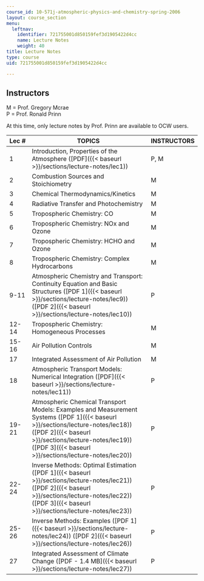 ```yaml
---
course_id: 10-571j-atmospheric-physics-and-chemistry-spring-2006
layout: course_section
menu:
  leftnav:
    identifier: 721755001d850159fef3d1905422d4cc
    name: Lecture Notes
    weight: 40
title: Lecture Notes
type: course
uid: 721755001d850159fef3d1905422d4cc

---
```


Instructors
-----------

M = Prof. Gregory Mcrae  
P = Prof. Ronald Prinn

At this time, only lecture notes by Prof. Prinn are available to OCW users.

| Lec # | TOPICS | INSTRUCTORS |
| --- | --- | --- |
| 1 | Introduction, Properties of the Atmosphere ([PDF]({{< baseurl >}}/sections/lecture-notes/lec1)) | P, M |
| 2 | Combustion Sources and Stoichiometry | M |
| 3 | Chemical Thermodynamics/Kinetics | M |
| 4 | Radiative Transfer and Photochemistry | M |
| 5 | Tropospheric Chemistry: CO | M |
| 6 | Tropospheric Chemistry: NOx and Ozone | M |
| 7 | Tropospheric Chemistry: HCHO and Ozone | M |
| 8 | Tropospheric Chemistry: Complex Hydrocarbons | M |
| 9-11 | Atmospheric Chemistry and Transport: Continuity Equation and Basic Structures ([PDF 1]({{< baseurl >}}/sections/lecture-notes/lec9)) ([PDF 2]({{< baseurl >}}/sections/lecture-notes/lec10)) | P |
| 12-14 | Tropospheric Chemistry: Homogeneous Processes | M |
| 15-16 | Air Pollution Controls | M |
| 17 | Integrated Assessment of Air Pollution | M |
| 18 | Atmospheric Transport Models: Numerical Integration ([PDF]({{< baseurl >}}/sections/lecture-notes/lec11)) | P |
| 19-21 | Atmospheric Chemical Transport Models: Examples and Measurement Systems ([PDF 1]({{< baseurl >}}/sections/lecture-notes/lec18)) ([PDF 2]({{< baseurl >}}/sections/lecture-notes/lec19)) ([PDF 3]({{< baseurl >}}/sections/lecture-notes/lec20)) | P |
| 22-24 | Inverse Methods: Optimal Estimation ([PDF 1]({{< baseurl >}}/sections/lecture-notes/lec21)) ([PDF 2]({{< baseurl >}}/sections/lecture-notes/lec22)) ([PDF 3]({{< baseurl >}}/sections/lecture-notes/lec23)) | P |
| 25-26 | Inverse Methods: Examples ([PDF 1]({{< baseurl >}}/sections/lecture-notes/lec24)) ([PDF 2]({{< baseurl >}}/sections/lecture-notes/lec26)) | P |
| 27 | Integrated Assessment of Climate Change ([PDF - 1.4 MB]({{< baseurl >}}/sections/lecture-notes/lec27)) | P